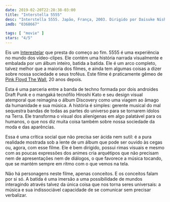 ```yaml
---
date: 2019-02-20T22:28:38-03:00
title: "Interstella 5555"
desc: "Interstella 5555. Japão, França, 2003. Dirigido por Daisuke Nishio, Hirotoshi Rissen, Kazuhisa Takenouchi, Leiji Matsumoto, escrito por Thomas Bangalter, Cédric Hervet, Guy-Manuel De Homem-Christo. Direção de arte por Hiroshi Kato, trilha sonora por Daft Punk."
imdb: "0368667"

tags: [ "movie" ]
stars: "4/5"
---
```

Eis um [Interestelar](/interestelar) que presta do começo ao fim. 5555 é uma experiência no mundo dos vídeo-clipes. Ele contém uma história narrada visualmente e embalada por um álbum inteiro, batida a batida. Ele é um arco completo, talvez melhor que a maioria dos filmes, e ainda tem algumas coisas a dizer sobre nossa sociedade e seus troféus. Este filme é praticamente gêmeo de [Pink Floyd The Wall](/pink-floyd-the-wall), 20 anos depois.

Esta é uma parceria entre a banda de techno formada por dois androides Draft Punk e o mangaká tecnófilo Hiroshi Kato e seu design visual atemporal que reimagina o álbum Discovery como uma viagem ao âmago da humanidade e sua música. A história é simples: gerente musical do mal sequestra bandas de todas as partes do universo para se tornarem ídolos na Terra. Ele transforma o visual dos alienígenas em algo palatável para os humanos, o que nos diz muita coisa também sobre nossa sociedade da moda e das aparências.

Essa é uma crítica social que não precisa ser ácida nem sutil: é a pura realidade mostrada sob a lente de um álbum que pode ser ouvido às cegas ou, agora, com esse filme. Ele é bem dirigido, possui rimas visuais e mesmo com as poucas expressões dos animes cria arquétipos que não precisam nem de apresentações nem de diálogos, o que favorece a música tocando, que se mantém sempre em ritmo com o que vemos na tela.

Não há personagens neste filme, apenas conceitos. E os conceitos falam por si só. A batida é uma imersão a uma possibilidade de mundos interagindo através talvez da única coisa que nos torna seres universais: a música e sua indissociável capacidade de se comunicar sem precisar verbalizar.
